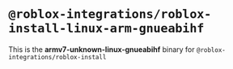 # `@roblox-integrations/roblox-install-linux-arm-gnueabihf`

This is the **armv7-unknown-linux-gnueabihf** binary for `@roblox-integrations/roblox-install`
